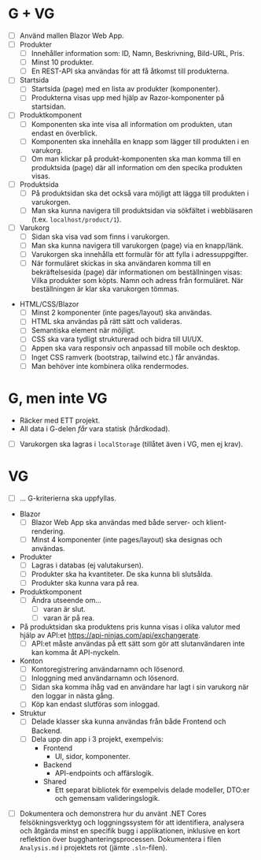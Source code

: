 # G + VG
- [ ] Använd mallen Blazor Web App.
- [ ] Produkter
    - [ ] Innehåller information som: ID, Namn, Beskrivning, Bild-URL, Pris.
    - [ ] Minst 10 produkter.
    - [ ] En REST-API ska användas för att få åtkomst till produkterna.
- [ ] Startsida
    - [ ] Startsida (page) med en lista av produkter (komponenter).
    - [ ] Produkterna visas upp med hjälp av Razor-komponenter på startsidan.
- [ ] Produktkomponent
    - [ ] Komponenten ska inte visa all information om produkten, utan endast en överblick.
    - [ ] Komponenten ska innehålla en knapp som lägger till produkten i en varukorg.
    - [ ] Om man klickar på produkt-komponenten ska man komma till en produktsida (page) där all information om den specika produkten visas.
- [ ] Produktsida
    - [ ] På produktsidan ska det också vara möjligt att lägga till produkten i varukorgen.
    - [ ] Man ska kunna navigera till produktsidan via sökfältet i webbläsaren (t.ex. `localhost/product/1`).
- [ ] Varukorg
    - [ ] Sidan ska visa vad som finns i varukorgen.
    - [ ] Man ska kunna navigera till varukorgen (page) via en knapp/länk.
    - [ ] Varukorgen ska innehålla ett formulär för att fylla i adressuppgifter.
    - [ ] När formuläret skickas in ska användaren komma till en bekräftelsesida (page) där informationen om beställningen visas: Vilka produkter som köpts. Namn och adress från formuläret. När beställningen är klar ska varukorgen tömmas.
- HTML/CSS/Blazor
    - [ ] Minst 2 komponenter (inte pages/layout) ska användas.
    - [ ] HTML ska användas på rätt sätt och valideras.
    - [ ] Semantiska element när möjligt.
    - [ ] CSS ska vara tydligt strukturerad och bidra till UI/UX.
    - [ ] Appen ska vara responsiv och anpassad till mobile och desktop.
    - [ ] Inget CSS ramverk (bootstrap, tailwind etc.) får användas.
    - [ ] Man behöver inte kombinera olika rendermodes.

# G, men inte VG
- Räcker med ETT projekt.
- All data i G-delen *får* vara statisk (hårdkodad).
- [ ] Varukorgen ska lagras i `localStorage` (tillåtet även i VG, men ej krav).

# VG
- [ ] ... G-kriterierna ska uppfyllas.
- Blazor
    - [ ] Blazor Web App ska användas med både server- och klient-rendering.
    - [ ] Minst 4 komponenter (inte pages/layout) ska designas och användas.
- Produkter
    - [ ] Lagras i databas (ej valutakursen).
    - [ ] Produkter ska ha kvantiteter. De ska kunna bli slutsålda.
    - [ ] Produkter ska kunna vara på rea.
- Produktkomponent
    - [ ] Ändra utseende om...
        - [ ] varan är slut.
        - [ ] varan är på rea.
- På produktsidan ska produktens pris kunna visas i olika valutor med hjälp av API:et https://api-ninjas.com/api/exchangerate.
    - [ ] API:et måste användas på ett sätt som gör att slutanvändaren inte kan komma åt API-nyckeln.
- Konton
    - [ ] Kontoregistrering användarnamn och lösenord.
    - [ ] Inloggning med användarnamn och lösenord.
    - [ ] Sidan ska komma ihåg vad en användare har lagt i sin varukorg när den loggar in nästa gång.
    - [ ] Köp kan endast slutföras som inloggad.
- Struktur
    - [ ] Delade klasser ska kunna användas från både Frontend och Backend.
    - [ ] Dela upp din app i 3 projekt, exempelvis:
        - Frontend
            - UI, sidor, komponenter.
        - Backend
            - API-endpoints och affärslogik.
        - Shared
            - Ett separat bibliotek för exempelvis delade modeller, DTO:er och gemensam valideringslogik.
- [ ] Dokumentera och demonstrera hur du använt .NET Cores felsökningsverktyg och loggningssystem för att identifiera, analysera och åtgärda minst en specifik bugg i applikationen, inklusive en kort reflektion över bugghanteringsprocessen. Dokumentera i filen `Analysis.md` i projektets rot (jämte `.sln`-filen).